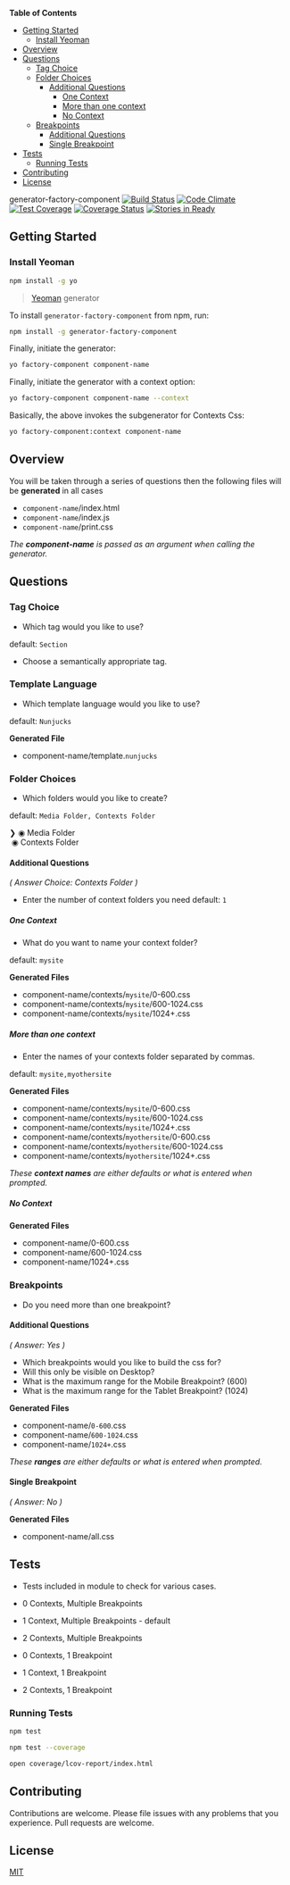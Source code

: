 <!-- START doctoc generated TOC please keep comment here to allow auto update -->
<!-- DON'T EDIT THIS SECTION, INSTEAD RE-RUN doctoc TO UPDATE -->
**Table of Contents**

- [Getting Started](#getting-started)
  - [Install Yeoman](#install-yeoman)
- [Overview](#overview)
- [Questions](#questions)
  - [Tag Choice](#tag-choice)
  - [Folder Choices](#folder-choices)
    - [Additional Questions](#additional-questions)
      - [One Context](#one-context)
      - [More than one context](#more-than-one-context)
      - [No Context](#no-context)
  - [Breakpoints](#breakpoints)
    - [Additional Questions](#additional-questions-1)
    - [Single Breakpoint](#single-viewport)
- [Tests](#tests)
  - [Running Tests](#running-tests)
- [Contributing](#contributing)
- [License](#license)

<!-- END doctoc generated TOC please keep comment here to allow auto update -->

 generator-factory-component [![Build Status](https://secure.travis-ci.org/techmsi/generator-factory-component.png?branch=master)](https://travis-ci.org/techmsi/generator-factory-component)
[![Code Climate](https://codeclimate.com/github/techmsi/generator-factory-component/badges/gpa.svg)](https://codeclimate.com/github/techmsi/generator-factory-component)
[![Test Coverage](https://codeclimate.com/github/techmsi/generator-factory-component/badges/coverage.svg)](https://codeclimate.com/github/techmsi/generator-factory-component)
[![Coverage Status](https://coveralls.io/repos/techmsi/generator-factory-component/badge.svg?branch=master)](https://coveralls.io/r/techmsi/generator-factory-component?branch=master)
[![Stories in Ready](https://badge.waffle.io/techmsi/generator-factory-component.png?label=ready&title=Ready)](https://waffle.io/techmsi/generator-factory-component)

## Getting Started

### Install Yeoman

```bash
npm install -g yo
```

>[Yeoman](http://yeoman.io) generator

To install `generator-factory-component` from npm, run:

```bash
npm install -g generator-factory-component
```

Finally, initiate the generator:

```bash
yo factory-component component-name
```
Finally, initiate the generator with a context option:

```bash
yo factory-component component-name --context
```

Basically, the above invokes the subgenerator for Contexts Css:

```bash
yo factory-component:context component-name
```

## Overview
You will be taken through a series of questions then the following files will be **generated** in all cases

* `component-name`/index.html
* `component-name`/index.js
* `component-name`/print.css

_The **component-name** is passed as an argument when calling the generator._
## Questions

### Tag Choice
* Which tag would you like to use?

default: `Section`
* Choose a semantically appropriate tag.

### Template Language

* Which template language would you like to use?

default: `Nunjucks`

**Generated File**

* component-name/template.`nunjucks`

### Folder Choices
* Which folders would you like to create?

default: `Media Folder, Contexts Folder`

❯&nbsp;&#9673; Media Folder <br/>
&nbsp;&#9673; Contexts Folder

#### Additional Questions
_( Answer Choice: Contexts Folder )_

* Enter the number of context folders you need
default: `1`

##### One Context
* What do you want to name your context folder?

default: `mysite`

**Generated Files**

* component-name/contexts/`mysite`/0-600.css
* component-name/contexts/`mysite`/600-1024.css
* component-name/contexts/`mysite`/1024+.css

##### More than one context
* Enter the names of your contexts folder separated by commas.

default: `mysite,myothersite`

**Generated Files**

* component-name/contexts/`mysite`/0-600.css
* component-name/contexts/`mysite`/600-1024.css
* component-name/contexts/`mysite`/1024+.css
* component-name/contexts/`myothersite`/0-600.css
* component-name/contexts/`myothersite`/600-1024.css
* component-name/contexts/`myothersite`/1024+.css


_These **context names** are either defaults or what is entered when prompted._

##### No Context

**Generated Files**

* component-name/0-600.css
* component-name/600-1024.css
* component-name/1024+.css

### Breakpoints
* Do you need more than one breakpoint?

#### Additional Questions
_( Answer: Yes )_

  - Which breakpoints would you like to build the css for?
  - Will this only be visible on Desktop?
  - What is the maximum range for the Mobile Breakpoint? (600)
  - What is the maximum range for the Tablet Breakpoint? (1024)

**Generated Files**

* component-name/`0-600`.css
* component-name/`600-1024`.css
* component-name/`1024+`.css

_These **ranges** are either defaults or what is entered when prompted._

#### Single Breakpoint
_( Answer: No )_

**Generated Files**

* component-name/all.css

## Tests
* Tests included in module to check for various cases.


* 0 Contexts, Multiple Breakpoints
* 1 Context, Multiple Breakpoints - default
* 2 Contexts, Multiple Breakpoints


* 0 Contexts, 1 Breakpoint
* 1 Context, 1 Breakpoint
* 2 Contexts, 1 Breakpoint

### Running Tests

```bash
npm test
```

```bash
npm test --coverage
```

```bash
open coverage/lcov-report/index.html
```

## Contributing

Contributions are welcome. Please file issues with any problems that you experience. Pull requests are welcome.

## License

[MIT](LICENSE)
